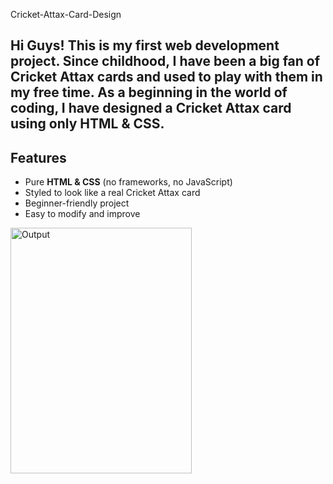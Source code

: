  Cricket-Attax-Card-Design

Hi Guys! 
This is my first web development project. Since childhood, I have been a big fan of Cricket Attax cards and used to play with them in my free time. As a beginning in the world of coding, I have designed a Cricket Attax card using only HTML & CSS.
---
##  Features
- Pure **HTML & CSS** (no frameworks, no JavaScript)
- Styled to look like a real Cricket Attax card
- Beginner-friendly project
- Easy to modify and improve

<img width="290" height="393" alt="Output" src="https://github.com/user-attachments/assets/c50b0ebd-8d58-4fa3-8b31-1cf094e6db59" />
